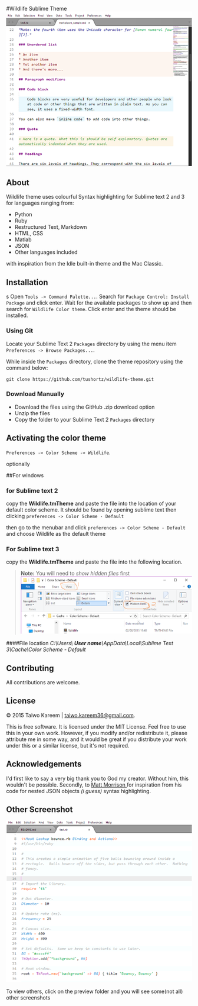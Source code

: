 

#Wildlife Sublime Theme
![Wildlife Sublime Theme](./preview/markdown.png)

## About
Wildlife theme uses colourful Syntax highlighting for Sublime text 2 and 3 for languages ranging from:

* Python
* Ruby
* Restructured Text, Markdown
* HTML, CSS
* Matlab
* JSON
* Other languages included

with inspiration from the Idle built-in theme and the Mac Classic.

## Installation
s
Open `Tools -> Command Palette...`. Search for `Package Control: Install Package` and click enter. Wait for
the available packages to show up and then search for `Wildlife Color theme`. Click enter and the theme should
be installed.

### Using Git

Locate your Sublime Text 2 `Packages` directory by using the menu item `Preferences -> Browse Packages...`.

While inside the `Packages` directory, clone the theme repository using the command below:

    git clone https://github.com/tushortz/wildlife-theme.git

### Download Manually

* Download the files using the GitHub .zip download option
* Unzip the files
* Copy the folder to your Sublime Text 2 `Packages` directory

## Activating the color theme

`Preferences -> Color Scheme -> Wildlife`.

optionally

##For windows
### for Sublime text 2
copy the **Wildlife.tmTheme** and paste the file into the location of your default color scheme. It should be found by opening sublime text then clicking `preferences -> Color Scheme - Default `

then go to the menubar and click `preferences -> Color Scheme - Default` and choose Wildlife as the default theme

### For Sublime text 3
copy the **Wildlife.tmTheme** and paste the file into the following location.

> **Note:** You will need to *show hidden files* first
> ![C:\Users\User name\AppData\Local\Sublime Text 3\Cache\Color Scheme - Default](./path.png)

####File location
*C:\Users\ **User name**\AppData\Local\Sublime Text 3\Cache\Color Scheme - Default*


## Contributing

All contributions are welcome. 

## License
© 2015 Taiwo Kareem | taiwo.kareem36@gmail.com.

This is free software. It is licensed under the MIT License. Feel free to use this in your own work. However, if you modify and/or redistribute it, please attribute me in some way, and it would be great if you distribute your work under this or a similar license, but it's not required.

## Acknowledgements
I'd first like to say a very big thank you to God my creator. Without him, this wouldn't be possible. Secondly, to <a href="https://github.com/MattDMo">Matt Morrison </a> for inspiration from his code for nested JSON objects *(i guess)* syntax highlighting.

## Other Screenshot
![Wildlife Sublime Theme](./preview/ruby.png)

To view others, click on the preview folder and you will see some(not all) other screenshots




